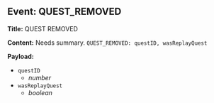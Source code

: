 ## Event: QUEST_REMOVED

**Title:** QUEST REMOVED

**Content:**
Needs summary.
`QUEST_REMOVED: questID, wasReplayQuest`

**Payload:**
- `questID`
  - *number*
- `wasReplayQuest`
  - *boolean*